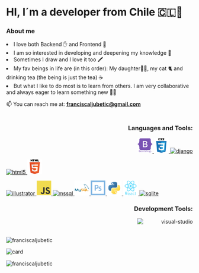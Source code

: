 # HI, I´m a developer from Chile 🇨🇱:rocket: &nbsp;


<h3> About me </h3>
<li> I love both Backend ✋ and Frontend 💅 </li>
<li> I am so interested in developing and deepening my knowledge 🦉</li>
<li> Sometimes I draw and I love it too 🖍️ </li>
<li> My fav beings in life are (in this order): My daughter👧🏼, my cat 🐈 and drinking tea (the being is just the tea) ☕ </li>
<li> But what I like to do most is to learn from others. I am very collaborative and always eager to learn something new 🌠✨</li>

📫 You can reach me at:  **franciscaljubetic@gmail.com**
<br><br>

<h3 align="right">Languages and Tools:</h3>
<p align="right"> <a href="https://getbootstrap.com" target="_blank"> <img src="https://raw.githubusercontent.com/devicons/devicon/master/icons/bootstrap/bootstrap-plain-wordmark.svg" alt="bootstrap" width="40" height="40"/> </a> <a href="https://www.w3schools.com/css/" target="_blank"> <img src="https://raw.githubusercontent.com/devicons/devicon/master/icons/css3/css3-original-wordmark.svg" alt="css3" width="40" height="40"/> </a> <a href="https://www.djangoproject.com/" target="_blank"> <img src="https://www.vectorlogo.zone/logos/djangoproject/djangoproject-icon.svg" alt="django" width="40" height="40"/> </a>
  
  <a href="https://nodejs.org/en/" target="_blank"> <img src="https://www.vectorlogo.zone/logos/nodejs/nodejs-horizontal.svg" alt="html5" width="40" height="40"/> </a>
  <a href="https://www.w3.org/html/" target="_blank"> <img src="https://raw.githubusercontent.com/devicons/devicon/master/icons/html5/html5-original-wordmark.svg" alt="html5" width="40" height="40"/> </a> 
  
  <a href="https://www.adobe.com/in/products/illustrator.html" target="_blank"> <img src="https://www.vectorlogo.zone/logos/adobe_illustrator/adobe_illustrator-icon.svg" alt="illustrator" width="40" height="40"/> </a> <a href="https://developer.mozilla.org/en-US/docs/Web/JavaScript" target="_blank"> <img src="https://raw.githubusercontent.com/devicons/devicon/master/icons/javascript/javascript-original.svg" alt="javascript" width="40" height="40"/> </a> <a href="https://www.microsoft.com/en-us/sql-server" target="_blank"> <img src="https://www.svgrepo.com/show/303229/microsoft-sql-server-logo.svg" alt="mssql" width="40" height="40"/> </a> <a href="https://www.mysql.com/" target="_blank"> <img src="https://raw.githubusercontent.com/devicons/devicon/master/icons/mysql/mysql-original-wordmark.svg" alt="mysql" width="40" height="40"/> </a> <a href="https://www.photoshop.com/en" target="_blank"> <img src="https://raw.githubusercontent.com/devicons/devicon/master/icons/photoshop/photoshop-line.svg" alt="photoshop" width="40" height="40"/> </a> <a href="https://www.python.org" target="_blank"> <img src="https://raw.githubusercontent.com/devicons/devicon/master/icons/python/python-original.svg" alt="python" width="40" height="40"/> </a> <a href="https://reactjs.org/" target="_blank"> <img src="https://raw.githubusercontent.com/devicons/devicon/master/icons/react/react-original-wordmark.svg" alt="react" width="40" height="40"/> </a> <a href="https://www.sqlite.org/" target="_blank"> <img src="https://www.vectorlogo.zone/logos/sqlite/sqlite-icon.svg" alt="sqlite" width="40" height="40"/> </a> </p>

<h3 align="right">Development Tools:</h3>
<a align="right" href="https://getbootstrap.com" target="_blank"> <img align="right" src="https://img.shields.io/badge/-Visual%20Studio%20Code-333333?style=flat&logo=visual-studio-code&logoColor=007ACC" alt="visual-studio" width="150" height="25"/> </a>
<br><br>
<p><img align="center" src="https://github-readme-stats.vercel.app/api/top-langs?username=franciscaljubetic&show_icons=true&locale=en&layout=compact&theme=cobalt" alt="franciscaljubetic" /></p>

![card](https://github-readme-stats.vercel.app/api?username=franciscaljubetic&theme=cobalt)


<p><img align="center" src="https://github-readme-streak-stats.herokuapp.com/?user=franciscaljubetic&theme=cobalt" alt="franciscaljubetic" /></p>

